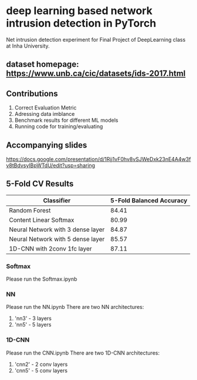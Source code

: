 # deep learning based network intrusion detection in PyTorch
Net intrusion detection experiment for Final Project of DeepLearning class at Inha University.

## dataset homepage: https://www.unb.ca/cic/datasets/ids-2017.html

## Contributions
1. Correct Evaluation Metric
2. Adressing data imblance
3. Benchmark results for different ML models
4. Running code for training/evaluating 

## Accompanying slides
https://docs.google.com/presentation/d/1Rjj1vF0hv8vSJWeDxk23nE4A4w3fv8tBdvsyIBpWTdU/edit?usp=sharing


## 5-Fold CV Results
| Classifier  | 5-Fold Balanced Accuracy |
| ------------- | ------------- |
| Random Forest  | 84.41  |
| Content Linear Softmax  | 80.99  |
| Neural Network with 3 dense layer  | 84.87  |
| Neural Network with 5 dense layer  | 85.57  |
| 1D-CNN with 2conv 1fc layer | 87.11  |

### Softmax
Please run the Softmax.ipynb 

### NN
Please run the NN.ipynb 
There are two NN architectures:
1. 'nn3' - 3 layers
2. 'nn5' - 5 layers

### 1D-CNN
Please run the CNN.ipynb 
There are two 1D-CNN architectures:
1. 'cnn2' - 2 conv layers
2. 'cnn5' - 5 conv layers


